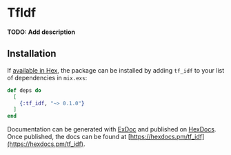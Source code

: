 # TfIdf

**TODO: Add description**

## Installation

If [available in Hex](https://hex.pm/docs/publish), the package can be installed
by adding `tf_idf` to your list of dependencies in `mix.exs`:

```elixir
def deps do
  [
    {:tf_idf, "~> 0.1.0"}
  ]
end
```

Documentation can be generated with [ExDoc](https://github.com/elixir-lang/ex_doc)
and published on [HexDocs](https://hexdocs.pm). Once published, the docs can
be found at [https://hexdocs.pm/tf_idf](https://hexdocs.pm/tf_idf).

